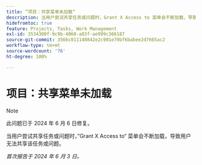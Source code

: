 ```yaml
---
title: ”项目：共享菜单未加载“
description: 当用户尝试共享任务或问题时，Grant X Access to 菜单会不断加载，导致用户无法共享该任务或问题。
hidefromtoc: true
feature: Projects, Tasks, Work Management
exl-id: 3534300f-9c9b-4060-a83f-ae999c366187
source-git-commit: 3566c011140842e2c901e70bf6babee2d7665ac2
workflow-type: tm+mt
source-wordcount: '76'
ht-degree: 100%

---
```


# 项目：共享菜单未加载

>[!NOTE]
>
>此问题已于 2024 年 6 月 6 日修复。

当用户尝试共享任务或问题时，”Grant X Access to“ 菜单会不断加载，导致用户无法共享该任务或问题。

_首次报告于 2024 年 6 月 3 日。_
